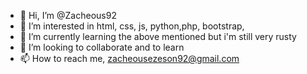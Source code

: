 - 👋 Hi, I’m @Zacheous92
- 👀 I’m interested in html, css, js, python,php, bootstrap, 
- 🌱 I’m currently learning the above mentioned but i'm still very rusty
- 💞️ I’m looking to collaborate and to learn 
- 📫 How to reach me, zacheousezeson92@gmail.com

<!---
Zacheous92/Zacheous92 is a ✨ special ✨ repository because its `README.md` (this file) appears on your GitHub profile.
You can click the Preview link to take a look at your changes.
--->
